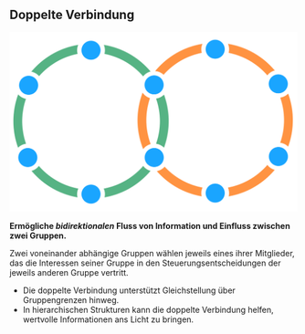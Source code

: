 ## Doppelte Verbindung

![right,fit](img/structural-patterns/double-link.png)

**Ermögliche *bidirektionalen* Fluss von Information und Einfluss zwischen zwei Gruppen.**

Zwei voneinander abhängige Gruppen wählen jeweils eines ihrer Mitglieder, das die Interessen seiner Gruppe in den Steuerungsentscheidungen der jeweils anderen Gruppe vertritt.

- Die doppelte Verbindung unterstützt Gleichstellung über Gruppengrenzen hinweg.
- In hierarchischen Strukturen kann die doppelte Verbindung helfen, wertvolle Informationen ans Licht zu bringen.